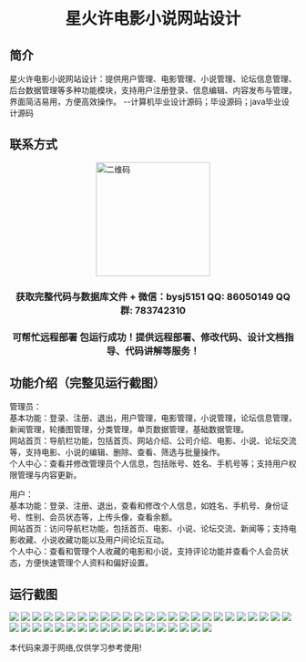 <p><h1 align="center">星火许电影小说网站设计</h1></p>

## 简介
星火许电影小说网站设计：提供用户管理、电影管理、小说管理、论坛信息管理、后台数据管理等多种功能模块，支持用户注册登录、信息编辑、内容发布与管理，界面简洁易用，方便高效操作。    --计算机毕业设计源码；毕设源码；java毕业设计源码


## 联系方式
<img src="https://bs-1329754181.cos.ap-shanghai.myqcloud.com/wx.jpg" alt="二维码" style="display: block; margin: 0 auto;" width="200px">
<p><h3 align="center">获取完整代码与数据库文件 + 微信：bysj5151 QQ: 86050149 QQ群: 783742310</h3></p>
<p><h3 align="center">可帮忙远程部署 包运行成功！提供远程部署、修改代码、设计文档指导、代码讲解等服务！</h3></p>

## 功能介绍（完整见运行截图）
管理员：  
基本功能：登录、注册、退出，用户管理，电影管理，小说管理，论坛信息管理，新闻管理，轮播图管理，分类管理，单页数据管理，基础数据管理。  
网站首页：导航栏功能，包括首页、网站介绍、公司介绍、电影、小说、论坛交流等，支持电影、小说的编辑、删除、查看、筛选与批量操作。  
个人中心：查看并修改管理员个人信息，包括账号、姓名、手机号等；支持用户权限管理与内容更新。  

用户：  
基本功能：登录、注册、退出，查看和修改个人信息，如姓名、手机号、身份证号、性别、会员状态等，上传头像，查看余额。  
网站首页：访问导航栏功能，包括首页、电影、小说、论坛交流、新闻等；支持电影收藏、小说收藏功能以及用户间论坛互动。  
个人中心：查看和管理个人收藏的电影和小说，支持评论功能并查看个人会员状态，方便快速管理个人资料和偏好设置。


## 运行截图
![](https://bs-1329754181.cos.ap-shanghai.myqcloud.com/ssm/XingHuoXuMovieNovelWebsite/img/001.jpg)
![](https://bs-1329754181.cos.ap-shanghai.myqcloud.com/ssm/XingHuoXuMovieNovelWebsite/img/002.jpg)
![](https://bs-1329754181.cos.ap-shanghai.myqcloud.com/ssm/XingHuoXuMovieNovelWebsite/img/003.jpg)
![](https://bs-1329754181.cos.ap-shanghai.myqcloud.com/ssm/XingHuoXuMovieNovelWebsite/img/004.jpg)
![](https://bs-1329754181.cos.ap-shanghai.myqcloud.com/ssm/XingHuoXuMovieNovelWebsite/img/005.jpg)
![](https://bs-1329754181.cos.ap-shanghai.myqcloud.com/ssm/XingHuoXuMovieNovelWebsite/img/006.jpg)
![](https://bs-1329754181.cos.ap-shanghai.myqcloud.com/ssm/XingHuoXuMovieNovelWebsite/img/007.jpg)
![](https://bs-1329754181.cos.ap-shanghai.myqcloud.com/ssm/XingHuoXuMovieNovelWebsite/img/008.jpg)
![](https://bs-1329754181.cos.ap-shanghai.myqcloud.com/ssm/XingHuoXuMovieNovelWebsite/img/009.jpg)
![](https://bs-1329754181.cos.ap-shanghai.myqcloud.com/ssm/XingHuoXuMovieNovelWebsite/img/010.jpg)
![](https://bs-1329754181.cos.ap-shanghai.myqcloud.com/ssm/XingHuoXuMovieNovelWebsite/img/011.jpg)
![](https://bs-1329754181.cos.ap-shanghai.myqcloud.com/ssm/XingHuoXuMovieNovelWebsite/img/012.jpg)
![](https://bs-1329754181.cos.ap-shanghai.myqcloud.com/ssm/XingHuoXuMovieNovelWebsite/img/013.jpg)
![](https://bs-1329754181.cos.ap-shanghai.myqcloud.com/ssm/XingHuoXuMovieNovelWebsite/img/014.jpg)
![](https://bs-1329754181.cos.ap-shanghai.myqcloud.com/ssm/XingHuoXuMovieNovelWebsite/img/015.jpg)
![](https://bs-1329754181.cos.ap-shanghai.myqcloud.com/ssm/XingHuoXuMovieNovelWebsite/img/016.jpg)
![](https://bs-1329754181.cos.ap-shanghai.myqcloud.com/ssm/XingHuoXuMovieNovelWebsite/img/017.jpg)
![](https://bs-1329754181.cos.ap-shanghai.myqcloud.com/ssm/XingHuoXuMovieNovelWebsite/img/018.jpg)
![](https://bs-1329754181.cos.ap-shanghai.myqcloud.com/ssm/XingHuoXuMovieNovelWebsite/img/019.jpg)
![](https://bs-1329754181.cos.ap-shanghai.myqcloud.com/ssm/XingHuoXuMovieNovelWebsite/img/020.jpg)
![](https://bs-1329754181.cos.ap-shanghai.myqcloud.com/ssm/XingHuoXuMovieNovelWebsite/img/021.jpg)
![](https://bs-1329754181.cos.ap-shanghai.myqcloud.com/ssm/XingHuoXuMovieNovelWebsite/img/022.jpg)
![](https://bs-1329754181.cos.ap-shanghai.myqcloud.com/ssm/XingHuoXuMovieNovelWebsite/img/023.jpg)
![](https://bs-1329754181.cos.ap-shanghai.myqcloud.com/ssm/XingHuoXuMovieNovelWebsite/img/024.jpg)
![](https://bs-1329754181.cos.ap-shanghai.myqcloud.com/ssm/XingHuoXuMovieNovelWebsite/img/025.jpg)
![](https://bs-1329754181.cos.ap-shanghai.myqcloud.com/ssm/XingHuoXuMovieNovelWebsite/img/026.jpg)
![](https://bs-1329754181.cos.ap-shanghai.myqcloud.com/ssm/XingHuoXuMovieNovelWebsite/img/027.jpg)
![](https://bs-1329754181.cos.ap-shanghai.myqcloud.com/ssm/XingHuoXuMovieNovelWebsite/img/028.jpg)
![](https://bs-1329754181.cos.ap-shanghai.myqcloud.com/ssm/XingHuoXuMovieNovelWebsite/img/029.jpg)
![](https://bs-1329754181.cos.ap-shanghai.myqcloud.com/ssm/XingHuoXuMovieNovelWebsite/img/030.jpg)
![](https://bs-1329754181.cos.ap-shanghai.myqcloud.com/ssm/XingHuoXuMovieNovelWebsite/img/031.jpg)
![](https://bs-1329754181.cos.ap-shanghai.myqcloud.com/ssm/XingHuoXuMovieNovelWebsite/img/032.jpg)
![](https://bs-1329754181.cos.ap-shanghai.myqcloud.com/ssm/XingHuoXuMovieNovelWebsite/img/033.jpg)
![](https://bs-1329754181.cos.ap-shanghai.myqcloud.com/ssm/XingHuoXuMovieNovelWebsite/img/034.jpg)
![](https://bs-1329754181.cos.ap-shanghai.myqcloud.com/ssm/XingHuoXuMovieNovelWebsite/img/035.jpg)
![](https://bs-1329754181.cos.ap-shanghai.myqcloud.com/ssm/XingHuoXuMovieNovelWebsite/img/036.jpg)
![](https://bs-1329754181.cos.ap-shanghai.myqcloud.com/ssm/XingHuoXuMovieNovelWebsite/img/037.jpg)
![](https://bs-1329754181.cos.ap-shanghai.myqcloud.com/ssm/XingHuoXuMovieNovelWebsite/img/038.jpg)
![](https://bs-1329754181.cos.ap-shanghai.myqcloud.com/ssm/XingHuoXuMovieNovelWebsite/img/039.jpg)
![](https://bs-1329754181.cos.ap-shanghai.myqcloud.com/ssm/XingHuoXuMovieNovelWebsite/img/040.jpg)
![](https://bs-1329754181.cos.ap-shanghai.myqcloud.com/ssm/XingHuoXuMovieNovelWebsite/img/041.jpg)
![](https://bs-1329754181.cos.ap-shanghai.myqcloud.com/ssm/XingHuoXuMovieNovelWebsite/img/042.jpg)
![](https://bs-1329754181.cos.ap-shanghai.myqcloud.com/ssm/XingHuoXuMovieNovelWebsite/img/043.jpg)

<p>本代码来源于网络,仅供学习参考使用!</p>
